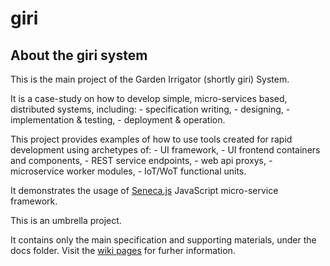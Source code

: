 giri
====

## About the giri system

This is the main project of the Garden Irrigator (shortly giri) System.

It is a case-study on how to develop simple, micro-services based, distributed systems, including:
    - specification writing,
    - designing,
    - implementation & testing,
    - deployment & operation.

This project provides examples of how to use tools created for rapid development using archetypes of:
    - UI framework,
    - UI frontend containers and components,
    - REST service endpoints,
    - web api proxys,
    - microservice worker modules,
    - IoT/WoT functional units.

It demonstrates the usage of [Seneca.js](http://senecajs.org) JavaScript micro-service framework.

This is an umbrella project.

It contains only the main specification and supporting materials, under the docs folder.
Visit the [wiki pages](https://github.com/tombenke/giri/wiki) for furher information.


